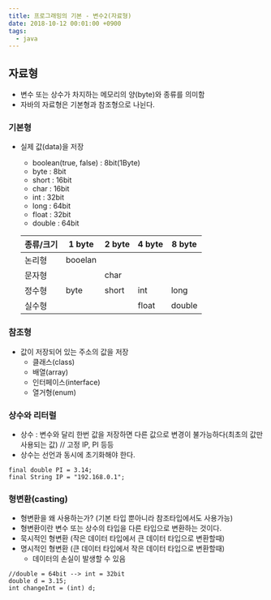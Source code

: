 ```yaml
---
title: 프로그래밍의 기본 - 변수2(자료형)
date: 2018-10-12 00:01:00 +0900
tags:
  - java
---
```

## 자료형
- 변수 또는 상수가 차지하는 메모리의 양(byte)와 종류를 의미함
- 자바의 자료형은 기본형과 참조형으로 나뉜다.

### 기본형
- 실제 값(data)을 저장
  - boolean(true, false) : 8bit(1Byte)
  - byte : 8bit
  - short : 16bit
  - char : 16bit
  - int : 32bit
  - long : 64bit
  - float : 32bit
  - double : 64bit

  |종류/크기|1 byte|2 byte|4 byte|8 byte|
  |---|---|---|---|---|
  |논리형|booelan||||
  |문자형||char|||
  |정수형|byte|short|int|long|
  |실수형|||float|double|


### 참조형
- 값이 저장되어 있는 주소의 값을 저장
  - 클래스(class)
  - 배열(array)
  - 인터페이스(interface)
  - 열거형(enum)

### 상수와 리터럴
- 상수 : 변수와 달리 한번 값을 저장하면 다른 값으로 변경이 불가능하다(최초의 값만 사용되는 값) // 고정 IP, PI 등등
- 상수는 선언과 동시에 초기화해야 한다.

```
final double PI = 3.14;
final String IP = "192.168.0.1";
```

### 형변환(casting)
- 형변환을 왜 사용하는가? (기본 타입 뿐아니라 참조타입에서도 사용가능)
- 형변환이란 변수 또는 상수의 타입을 다른 타입으로 변환하는 것이다.
- 묵시적인 형변환 (작은 데이터 타입에서 큰 데이터 타입으로 변환할때)
- 명시적인 형변환 (큰 데이터 타입에서 작은 데이터 타입으로 변환할때)
  - 데이터의 손실이 발생할 수 있음

```
//double = 64bit --> int = 32bit
double d = 3.15;
int changeInt = (int) d;
```


